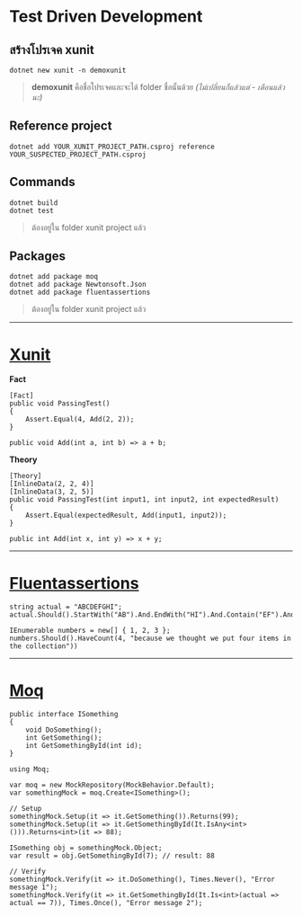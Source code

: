 # Test Driven Development

## สร้างโปรเจค xunit
```
dotnet new xunit -n demoxunit
```
> **demoxunit** คือชื่อโปรเจคและจะได้ folder ชื่อนั้นด้วย *(ไม่เปลี่ยนก็แล้วแต่ - เตือนแล้วนะ)*

## Reference project
```
dotnet add YOUR_XUNIT_PROJECT_PATH.csproj reference YOUR_SUSPECTED_PROJECT_PATH.csproj
```

## Commands
```
dotnet build
dotnet test
```
> ต้องอยู่ใน folder xunit project แล้ว  

## Packages
```
dotnet add package moq
dotnet add package Newtonsoft.Json
dotnet add package fluentassertions
```
> ต้องอยู่ใน folder xunit project แล้ว  

---
# [Xunit](https://xunit.github.io/docs/getting-started-dotnet-core)
**Fact**
```
[Fact]
public void PassingTest()
{
    Assert.Equal(4, Add(2, 2));
}

public void Add(int a, int b) => a + b;
```
**Theory**
```
[Theory]
[InlineData(2, 2, 4)]
[InlineData(3, 2, 5)]
public void PassingTest(int input1, int input2, int expectedResult)
{
    Assert.Equal(expectedResult, Add(input1, input2));
}

public int Add(int x, int y) => x + y;
```
---
# [Fluentassertions](https://fluentassertions.com/examples)
```
string actual = "ABCDEFGHI";
actual.Should().StartWith("AB").And.EndWith("HI").And.Contain("EF").And.HaveLength(9);
```
```
IEnumerable numbers = new[] { 1, 2, 3 };
numbers.Should().HaveCount(4, "because we thought we put four items in the collection"))
```
---
# [Moq](https://github.com/Moq/moq4/wiki/Quickstart)
```
public interface ISomething
{
    void DoSomething();
    int GetSomething();
    int GetSomethingById(int id);
}
```
```
using Moq;
```
```
var moq = new MockRepository(MockBehavior.Default);
var somethingMock = moq.Create<ISomething>();

// Setup
somethingMock.Setup(it => it.GetSomething()).Returns(99);
somethingMock.Setup(it => it.GetSomethingById(It.IsAny<int>())).Returns<int>(it => 88);

ISomething obj = somethingMock.Object;
var result = obj.GetSomethingById(7); // result: 88

// Verify
somethingMock.Verify(it => it.DoSomething(), Times.Never(), "Error message 1");
somethingMock.Verify(it => it.GetSomethingById(It.Is<int>(actual => actual == 7)), Times.Once(), "Error message 2");
```
